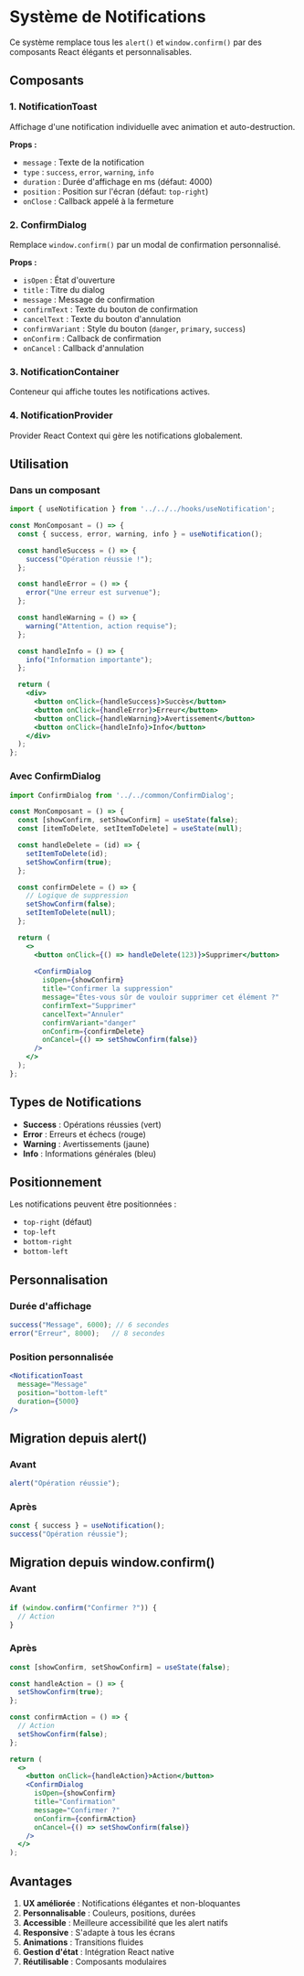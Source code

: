 # Système de Notifications

Ce système remplace tous les `alert()` et `window.confirm()` par des composants React élégants et personnalisables.

## Composants

### 1. NotificationToast
Affichage d'une notification individuelle avec animation et auto-destruction.

**Props :**
- `message` : Texte de la notification
- `type` : `success`, `error`, `warning`, `info`
- `duration` : Durée d'affichage en ms (défaut: 4000)
- `position` : Position sur l'écran (défaut: `top-right`)
- `onClose` : Callback appelé à la fermeture

### 2. ConfirmDialog
Remplace `window.confirm()` par un modal de confirmation personnalisé.

**Props :**
- `isOpen` : État d'ouverture
- `title` : Titre du dialog
- `message` : Message de confirmation
- `confirmText` : Texte du bouton de confirmation
- `cancelText` : Texte du bouton d'annulation
- `confirmVariant` : Style du bouton (`danger`, `primary`, `success`)
- `onConfirm` : Callback de confirmation
- `onCancel` : Callback d'annulation

### 3. NotificationContainer
Conteneur qui affiche toutes les notifications actives.

### 4. NotificationProvider
Provider React Context qui gère les notifications globalement.

## Utilisation

### Dans un composant

```jsx
import { useNotification } from '../../../hooks/useNotification';

const MonComposant = () => {
  const { success, error, warning, info } = useNotification();

  const handleSuccess = () => {
    success("Opération réussie !");
  };

  const handleError = () => {
    error("Une erreur est survenue");
  };

  const handleWarning = () => {
    warning("Attention, action requise");
  };

  const handleInfo = () => {
    info("Information importante");
  };

  return (
    <div>
      <button onClick={handleSuccess}>Succès</button>
      <button onClick={handleError}>Erreur</button>
      <button onClick={handleWarning}>Avertissement</button>
      <button onClick={handleInfo}>Info</button>
    </div>
  );
};
```

### Avec ConfirmDialog

```jsx
import ConfirmDialog from '../../common/ConfirmDialog';

const MonComposant = () => {
  const [showConfirm, setShowConfirm] = useState(false);
  const [itemToDelete, setItemToDelete] = useState(null);

  const handleDelete = (id) => {
    setItemToDelete(id);
    setShowConfirm(true);
  };

  const confirmDelete = () => {
    // Logique de suppression
    setShowConfirm(false);
    setItemToDelete(null);
  };

  return (
    <>
      <button onClick={() => handleDelete(123)}>Supprimer</button>
      
      <ConfirmDialog
        isOpen={showConfirm}
        title="Confirmer la suppression"
        message="Êtes-vous sûr de vouloir supprimer cet élément ?"
        confirmText="Supprimer"
        cancelText="Annuler"
        confirmVariant="danger"
        onConfirm={confirmDelete}
        onCancel={() => setShowConfirm(false)}
      />
    </>
  );
};
```

## Types de Notifications

- **Success** : Opérations réussies (vert)
- **Error** : Erreurs et échecs (rouge)
- **Warning** : Avertissements (jaune)
- **Info** : Informations générales (bleu)

## Positionnement

Les notifications peuvent être positionnées :
- `top-right` (défaut)
- `top-left`
- `bottom-right`
- `bottom-left`

## Personnalisation

### Durée d'affichage
```jsx
success("Message", 6000); // 6 secondes
error("Erreur", 8000);   // 8 secondes
```

### Position personnalisée
```jsx
<NotificationToast
  message="Message"
  position="bottom-left"
  duration={5000}
/>
```

## Migration depuis alert()

### Avant
```jsx
alert("Opération réussie");
```

### Après
```jsx
const { success } = useNotification();
success("Opération réussie");
```

## Migration depuis window.confirm()

### Avant
```jsx
if (window.confirm("Confirmer ?")) {
  // Action
}
```

### Après
```jsx
const [showConfirm, setShowConfirm] = useState(false);

const handleAction = () => {
  setShowConfirm(true);
};

const confirmAction = () => {
  // Action
  setShowConfirm(false);
};

return (
  <>
    <button onClick={handleAction}>Action</button>
    <ConfirmDialog
      isOpen={showConfirm}
      title="Confirmation"
      message="Confirmer ?"
      onConfirm={confirmAction}
      onCancel={() => setShowConfirm(false)}
    />
  </>
);
```

## Avantages

1. **UX améliorée** : Notifications élégantes et non-bloquantes
2. **Personnalisable** : Couleurs, positions, durées
3. **Accessible** : Meilleure accessibilité que les alert natifs
4. **Responsive** : S'adapte à tous les écrans
5. **Animations** : Transitions fluides
6. **Gestion d'état** : Intégration React native
7. **Réutilisable** : Composants modulaires

